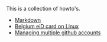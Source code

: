 This is a collection of howto's.

* [Markdown](markdown.md)
* [Belgium eiD card on Linux](eid-howto.md)
* [Managing multiple github accounts](multiple-github-accounts.md)
